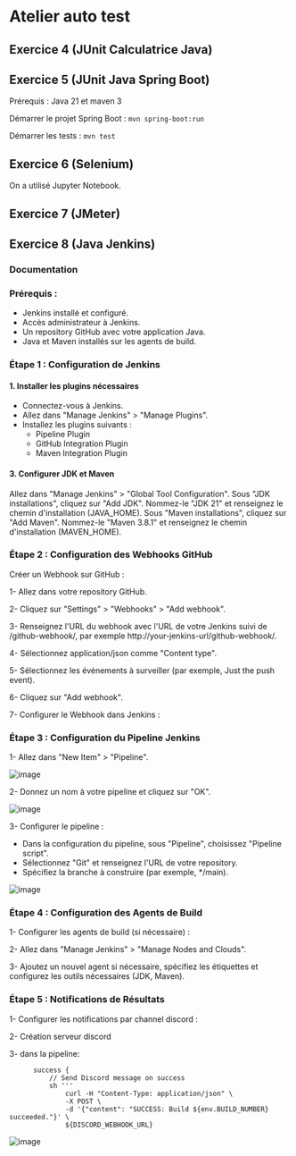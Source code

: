 # Atelier auto test

## Exercice 4 (JUnit Calculatrice Java)

## Exercice 5 (JUnit Java Spring Boot)

Prérequis : Java 21 et maven 3

Démarrer le projet Spring Boot : `mvn spring-boot:run`

Démarrer les tests : `mvn test`

## Exercice 6 (Selenium)

On a utilisé Jupyter Notebook.

## Exercice 7 (JMeter)

## Exercice 8 (Java Jenkins)

### Documentation

### Prérequis :

- Jenkins installé et configuré.
- Accès administrateur à Jenkins.
- Un repository GitHub avec votre application Java.
- Java et Maven installés sur les agents de build.
  
### Étape 1 : Configuration de Jenkins

#### 1. Installer les plugins nécessaires
   
- Connectez-vous à Jenkins.
- Allez dans "Manage Jenkins" > "Manage Plugins".
- Installez les plugins suivants :
  - Pipeline Plugin
  - GitHub Integration Plugin
  - Maven Integration Plugin
    
#### 3. Configurer JDK et Maven
   
Allez dans "Manage Jenkins" > "Global Tool Configuration".
Sous "JDK installations", cliquez sur "Add JDK". Nommez-le "JDK 21" et renseignez le chemin d'installation (JAVA_HOME).
Sous "Maven installations", cliquez sur "Add Maven". Nommez-le "Maven 3.8.1" et renseignez le chemin d'installation (MAVEN_HOME).

### Étape 2 : Configuration des Webhooks GitHub

Créer un Webhook sur GitHub :

1- Allez dans votre repository GitHub.

2- Cliquez sur "Settings" > "Webhooks" > "Add webhook".

3- Renseignez l'URL du webhook avec l'URL de votre Jenkins suivi de /github-webhook/, par exemple http://your-jenkins-url/github-webhook/.

4- Sélectionnez application/json comme "Content type".

5- Sélectionnez les événements à surveiller (par exemple, Just the push event).

6- Cliquez sur "Add webhook".

7- Configurer le Webhook dans Jenkins :

### Étape 3 : Configuration du Pipeline Jenkins

1- Allez dans "New Item" > "Pipeline".

![image](https://github.com/Etienne-Legrand/epsi-atelier-auto-tests/assets/93017364/9b60343e-44ce-48f7-b0e9-554dfe0c3596)

2- Donnez un nom à votre pipeline et cliquez sur "OK".

![image](https://github.com/Etienne-Legrand/epsi-atelier-auto-tests/assets/93017364/30f4a1c1-4972-42a4-8164-4181ccd45769)

3- Configurer le pipeline :
- Dans la configuration du pipeline, sous "Pipeline", choisissez "Pipeline script".
- Sélectionnez "Git" et renseignez l'URL de votre repository.
- Spécifiez la branche à construire (par exemple, */main).
  
![image](https://github.com/Etienne-Legrand/epsi-atelier-auto-tests/assets/93017364/9be470e9-8a49-4e69-9118-39dd69ee71df)

### Étape 4 : Configuration des Agents de Build

1- Configurer les agents de build (si nécessaire) :

2- Allez dans "Manage Jenkins" > "Manage Nodes and Clouds".

3- Ajoutez un nouvel agent si nécessaire, spécifiez les étiquettes et configurez les outils nécessaires (JDK, Maven).

### Étape 5 : Notifications de Résultats

1- Configurer les notifications par channel discord :

2- Création serveur discord

3-  dans la pipeline: 
  ```
        success {
            // Send Discord message on success
            sh '''
                curl -H "Content-Type: application/json" \
                -X POST \
                -d '{"content": "SUCCESS: Build ${env.BUILD_NUMBER} succeeded."}' \
                ${DISCORD_WEBHOOK_URL}
  ```
  ![image](https://github.com/Etienne-Legrand/epsi-atelier-auto-tests/assets/93017364/452da218-1275-4064-a72d-25d6cdc2144e)

